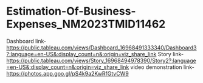 # Estimation-Of-Business-Expenses_NM2023TMID11462
Dashboard link-
https://public.tableau.com/views/Dashboard_16968491333340/Dashboard3?:language=en-US&:display_count=n&:origin=viz_share_link
Story link-
https://public.tableau.com/views/Story_16968494978390/Story2?:language=en-US&:display_count=n&:origin=viz_share_link
video demonstration link-
https://photos.app.goo.gl/pS4k9a2KwRfGtvCW9
